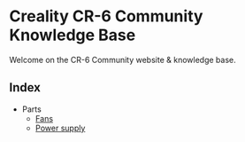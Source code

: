 # Creality CR-6 Community Knowledge Base

Welcome on the CR-6 Community website &amp; knowledge base.

## Index

* Parts
  * [Fans](docs/fans.md)
  * [Power supply](docs/power-supply.md)
